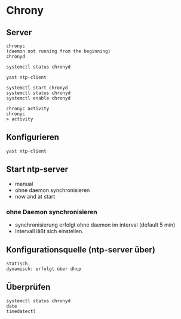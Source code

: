 # Chrony

## Server 

```
chronyc 
(daemon not running from the beginning) 
chronyd 

systemctl status chronyd 

yast ntp-client

systemctl start chronyd 
systemctl status chronyd
systemctl enable chronyd

chronyc activity
chronyc
> activity 
```

## Konfigurieren 

```
yast ntp-client 
```

## Start ntp-server

  * manual 
  * ohne daemon synchronisieren
  * now and at start 

### ohne Daemon synchronisieren 

  * synchronisierung erfolgt ohne daemon im interval (default 5 min)
  * Intervall läßt sich einstellen. 

## Konfigurationsquelle (ntp-server über) 

```
statisch.
dynamisch: erfolgt über dhcp 
```

## Überprüfen 

```
systemctl status chronyd 
date
timedatectl 
```

